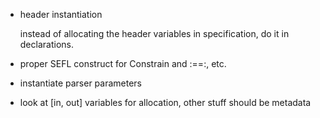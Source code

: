 

- header instantiation

    instead of allocating the header variables in specification, do it in declarations.

- proper SEFL construct for Constrain and :==:, etc.

- instantiate parser parameters

- look at [in, out] variables for allocation, other stuff should be metadata